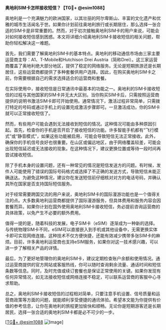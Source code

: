 **奥地利SIM卡怎样接收短信？【TG💪+ @esim1088】**

奥地利是一个充满魅力的欧洲国家，以其壮丽的阿尔卑斯山、丰富的文化遗产和优雅的城市生活闻名于世。如果你计划前往奥地利旅行或长期居住，那么选择一张合适的SIM卡是非常重要的。然而，对于初次接触奥地利SIM卡的用户来说，可能会对如何接收短信感到困惑。本文将详细介绍奥地利SIM卡接收短信的相关问题，帮助你轻松解决这一难题。

首先，我们需要了解奥地利SIM卡的基本特点。奥地利的移动通信市场由三家主要运营商主导：A1、T-Mobile和Hutchison Drei Austria（简称Drei）。这三家运营商覆盖了奥地利绝大部分地区，提供了稳定的网络服务。无论是短期旅游还是长期居住，这些运营商都提供了多种套餐供用户选择。因此，在购买奥地利SIM卡之前，你需要根据自己的需求选择适合的运营商和套餐。

在实际使用中，接收短信是日常通讯中最基本的功能之一。奥地利的SIM卡接收短信的过程与其他国家的SIM卡并无太大区别。当你购买SIM卡后，只需按照运营商提供的说明书激活SIM卡即可开始使用。通常情况下，激活过程非常简单，只需拨打特定的号码或通过手机上的设置完成激活步骤即可。一旦激活成功，你的SIM卡就可以正常接收短信了。

然而，有些用户可能会遇到无法接收到短信的情况。这种情况可能由多种原因引起。首先，检查你的手机是否开启了接收短信的功能。许多智能手机都有“飞行模式”或“静音模式”，如果这些功能被启用，可能会导致短信无法正常接收。此外，确保你的手机信号良好也很重要。在山区或偏远地区，由于网络覆盖较差，可能会出现短信延迟或无法接收的现象。在这种情况下，建议更换位置或等待一段时间再尝试接收短信。

除了手机本身的设置问题，还有一种常见的情况是短信发送方的问题。有时候，发件人可能使用了错误的国际号码格式或选择了不正确的发送方式，导致短信未能正确送达。为避免这种情况，建议你在发送短信前仔细核对对方的电话号码，并确认其所在国家是否支持国际短信服务。

对于经常需要跨国交流的用户来说，奥地利SIM卡的国际漫游功能也是一个值得关注的点。大多数奥地利运营商都提供了国际漫游服务，但具体费用和服务内容会因套餐而异。如果你计划在国外使用奥地利SIM卡接收短信，务必提前咨询运营商的具体政策，以免产生不必要的额外费用。

值得一提的是，随着科技的发展，电子SIM卡（eSIM）逐渐成为一种新的选择。与传统物理SIM卡不同，eSIM可以直接嵌入到手机或其他设备中，无需更换实体卡即可实现网络连接。这种技术不仅方便快捷，还能有效减少携带多张SIM卡的麻烦。目前，许多奥地利运营商也支持eSIM服务，如果你对这一技术感兴趣，可以进一步了解相关产品的详情。

最后，为了更好地管理你的奥地利SIM卡，建议定期检查账户余额和使用情况。通过运营商提供的官方网站或客服热线，你可以随时查询剩余流量、通话时间和短信条数等信息。同时，及时充值或续订套餐也是保证正常使用的关键。如果你发现有任何异常情况，如无法接收短信或网络连接不稳定，可以联系运营商的客服中心寻求帮助。

总之，奥地利SIM卡接收短信的过程相对简单，只要注意手机设置、信号质量和运营商政策等方面的问题，就能顺利享受便捷的通讯体验。希望本文能为你提供有价值的参考信息，让你在奥地利的旅程更加愉快和顺畅。无论你是短期游客还是长期居民，选择一张合适的奥地利SIM卡都是必不可少的一步。

[[TG💪+ @esim1088](https://t.me/s/esim1088) ![Image](https://i.postimg.cc/4NQfJmqS/Snipaste-2025-05-13-00-14-12.png)]